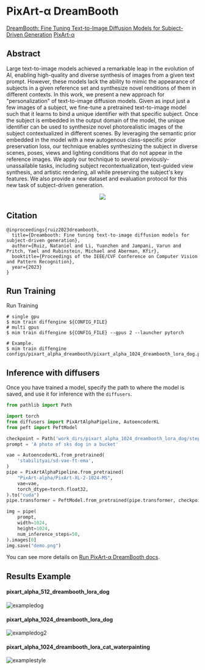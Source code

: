 # PixArt-α DreamBooth

[DreamBooth: Fine Tuning Text-to-Image Diffusion Models for Subject-Driven Generation](https://arxiv.org/abs/2208.12242)
[PixArt-α](https://arxiv.org/abs/2310.00426)

## Abstract

Large text-to-image models achieved a remarkable leap in the evolution of AI, enabling high-quality and diverse synthesis of images from a given text prompt. However, these models lack the ability to mimic the appearance of subjects in a given reference set and synthesize novel renditions of them in different contexts. In this work, we present a new approach for "personalization" of text-to-image diffusion models. Given as input just a few images of a subject, we fine-tune a pretrained text-to-image model such that it learns to bind a unique identifier with that specific subject. Once the subject is embedded in the output domain of the model, the unique identifier can be used to synthesize novel photorealistic images of the subject contextualized in different scenes. By leveraging the semantic prior embedded in the model with a new autogenous class-specific prior preservation loss, our technique enables synthesizing the subject in diverse scenes, poses, views and lighting conditions that do not appear in the reference images. We apply our technique to several previously-unassailable tasks, including subject recontextualization, text-guided view synthesis, and artistic rendering, all while preserving the subject's key features. We also provide a new dataset and evaluation protocol for this new task of subject-driven generation.

<div align=center>
<img src="https://github.com/okotaku/dethub/assets/24734142/33b1953d-ce42-4f9a-bcbc-87050cfe4f6f"/>
</div>

## Citation

```
@inproceedings{ruiz2023dreambooth,
  title={Dreambooth: Fine tuning text-to-image diffusion models for subject-driven generation},
  author={Ruiz, Nataniel and Li, Yuanzhen and Jampani, Varun and Pritch, Yael and Rubinstein, Michael and Aberman, Kfir},
  booktitle={Proceedings of the IEEE/CVF Conference on Computer Vision and Pattern Recognition},
  year={2023}
}
```

## Run Training

Run Training

```
# single gpu
$ mim train diffengine ${CONFIG_FILE}
# multi gpus
$ mim train diffengine ${CONFIG_FILE} --gpus 2 --launcher pytorch

# Example.
$ mim train diffengine configs/pixart_alpha_dreambooth/pixart_alpha_1024_dreambooth_lora_dog.py
```

## Inference with diffusers

Once you have trained a model, specify the path to where the model is saved, and use it for inference with the `diffusers`.

```py
from pathlib import Path

import torch
from diffusers import PixArtAlphaPipeline, AutoencoderKL
from peft import PeftModel

checkpoint = Path('work_dirs/pixart_alpha_1024_dreambooth_lora_dog/step499')
prompt = 'A photo of sks dog in a bucket'

vae = AutoencoderKL.from_pretrained(
    'stabilityai/sd-vae-ft-ema',
)
pipe = PixArtAlphaPipeline.from_pretrained(
    "PixArt-alpha/PixArt-XL-2-1024-MS",
    vae=vae,
    torch_dtype=torch.float32,
).to("cuda")
pipe.transformer = PeftModel.from_pretrained(pipe.transformer, checkpoint / "transformer", adapter_name="default")

img = pipe(
    prompt,
    width=1024,
    height=1024,
    num_inference_steps=50,
).images[0]
img.save("demo.png")
```

You can see more details on [Run PixArt-α DreamBooth docs](../../docs/source/run_guides/run_pixart_alpha_dreambooth.md#inference-with-diffusers).

## Results Example

#### pixart_alpha_512_dreambooth_lora_dog

![exampledog](https://github.com/okotaku/diffengine/assets/24734142/2d3b59b1-2a9b-422d-adba-347504c66be2)

#### pixart_alpha_1024_dreambooth_lora_dog

![exampledog2](https://github.com/okotaku/diffengine/assets/24734142/a3fc9fcd-7cd0-4dc2-997d-3a9b303c228a)

#### pixart_alpha_1024_dreambooth_lora_cat_waterpainting

![examplestyle](https://github.com/okotaku/diffengine/assets/24734142/e48e845d-c21c-451b-97cb-2df0ec0cfd41)
